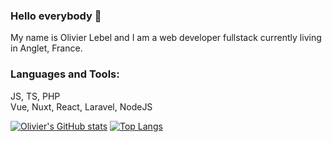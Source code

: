 ### Hello everybody 👋

My name is Olivier Lebel and I am a web developer fullstack currently living in Anglet, France.

### Languages and Tools:  

JS, TS, PHP  
Vue, Nuxt, React, Laravel, NodeJS

[![Olivier's GitHub stats](https://github-readme-stats.vercel.app/api?username=oliveleb&include_all_commits=true&count_private=true&show_icons=true)](https://github.com/OliveLeb/OliveLeb)
[![Top Langs](https://github-readme-stats.vercel.app/api/top-langs/?username=oliveleb&layout=compact)](https://github.com/OliveLeb/OliveLeb)

<!--
**OliveLeb/OliveLeb** is a ✨ _special_ ✨ repository because its `README.md` (this file) appears on your GitHub profile.

Here are some ideas to get you started:

- 🔭 I’m currently working on ...
- 🌱 I’m currently learning ...
- 👯 I’m looking to collaborate on ...
- 🤔 I’m looking for help with ...
- 💬 Ask me about ...
- 📫 How to reach me: ...
- 😄 Pronouns: ...
- ⚡ Fun fact: ...
-->
